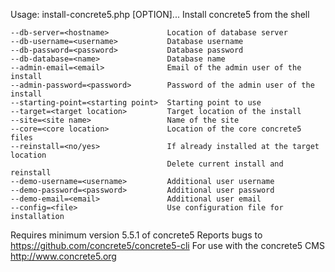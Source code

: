 Usage: install-concrete5.php [OPTION]...
Install concrete5 from the shell

    --db-server=<hostname>             Location of database server
    --db-username=<username>           Database username
    --db-password=<password>           Database password
    --db-database=<name>               Database name
    --admin-email=<email>              Email of the admin user of the install
    --admin-password=<password>        Password of the admin user of the install
    --starting-point=<starting point>  Starting point to use
    --target=<target location>         Target location of the install
    --site=<site name>                 Name of the site
    --core=<core location>             Location of the core concrete5 files
    --reinstall=<no/yes>               If already installed at the target location
                                       Delete current install and reinstall
    --demo-username=<username>         Additional user username
    --demo-password=<password>         Additional user password
    --demo-email=<email>               Additional user email
    --config=<file>                    Use configuration file for installation

Requires minimum version 5.5.1 of concrete5
Reports bugs to <https://github.com/concrete5/concrete5-cli>
For use with the concrete5 CMS <http://www.concrete5.org>
